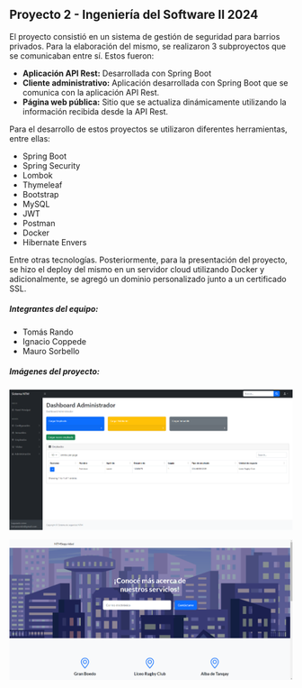 ## Proyecto 2 - Ingeniería del Software II 2024

El proyecto consistió en un sistema de gestión de seguridad para barrios privados. Para la elaboración del mismo, se realizaron 3 subproyectos que se comunicaban entre sí. Estos fueron:  

- **Aplicación API Rest:** Desarrollada con Spring Boot
- **Cliente administrativo:** Aplicación desarrollada con Spring Boot que se comunica con la aplicación API Rest.
- **Página web pública:** Sitio que se actualiza dinámicamente utilizando la información recibida desde la API Rest.  

Para el desarrollo de estos proyectos se utilizaron diferentes herramientas, entre ellas:  

- Spring Boot
- Spring Security
- Lombok
- Thymeleaf
- Bootstrap
- MySQL
- JWT
- Postman
- Docker  
- Hibernate Envers

   
Entre otras tecnologías. Posteriormente, para la presentación del proyecto, se hizo el deploy del mismo en un servidor cloud utilizando Docker y adicionalmente, se agregó un dominio personalizado junto a un certificado SSL.

##### Integrantes del equipo:
- Tomás Rando  
- Ignacio Coppede  
- Mauro Sorbello  


##### Imágenes del proyecto:  

![Dashboard del ADMIN en cliente](imagenes/cliente.png)

![Inicio de la página pública](imagenes/paginaPublica.png)
